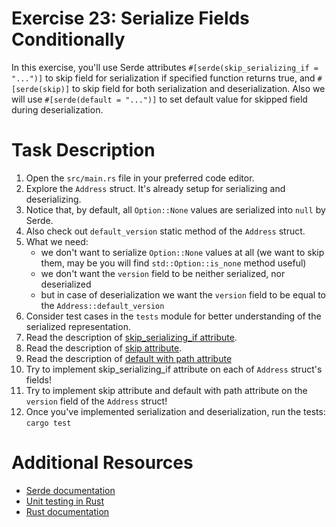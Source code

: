 # Exercise 23: Serialize Fields Conditionally

In this exercise, you'll use Serde attributes `#[serde(skip_serializing_if = "...")]` to skip field for serialization if specified function returns true, and `#[serde(skip)]` to skip field for both serialization and deserialization. Also we will use `#[serde(default = "...")]` to set default value for skipped field during deserialization.

# Task Description

1. Open the `src/main.rs` file in your preferred code editor.
2. Explore the `Address` struct. It's already setup for serializing and deserializing.
3. Notice that, by default, all `Option::None` values are serialized into `null` by Serde.
4. Also check out `default_version` static method of the `Address` struct.
5. What we need:
   - we don't want to serialize `Option::None` values at all (we want to skip them, may be you will find `std::Option::is_none` method useful)
   - we don't want the `version` field to be neither serialized, nor deserialized
   - but in case of deserialization we want the `version` field to be equal to the `Address::default_version`
6. Consider test cases in the `tests` module for better understanding of the serialized representation.
7. Read the description of [skip_serializing_if attribute](https://serde.rs/field-attrs.html#skip_serializing_if).
8. Read the description of [skip attribute](https://serde.rs/field-attrs.html#skip).
9. Read the description of [default with path attribute](https://serde.rs/field-attrs.html#default--path)
10. Try to implement skip_serializing_if attribute on each of `Address` struct's fields!
11. Try to implement skip attribute and default with path attribute on the `version` field of the `Address` struct!
12. Once you've implemented serialization and deserialization, run the tests: `cargo test`

# Additional Resources

* [Serde documentation](https://serde.rs/)
* [Unit testing in Rust](https://doc.rust-lang.org/rust-by-example/testing/unit_testing.html)
* [Rust documentation](https://www.rust-lang.org/learn)

